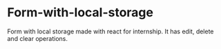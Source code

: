 # Form-with-local-storage
Form with local storage made with react for internship. It has edit, delete and clear operations.
